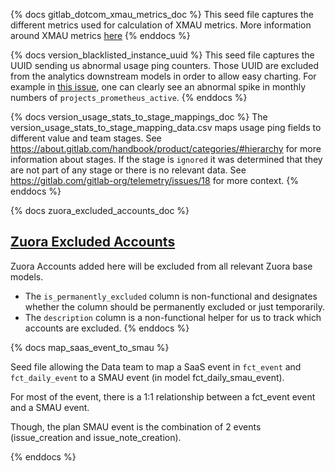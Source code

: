 {% docs gitlab_dotcom_xmau_metrics_doc %}
This seed file captures the different metrics used for calculation of XMAU metrics. More information around XMAU metrics [here](https://about.gitlab.com/handbook/product/performance-indicators/#three-versions-of-xmau)
{% enddocs %}

{% docs version_blacklisted_instance_uuid %}
This seed file captures the UUID sending us abnormal usage ping counters. Those UUID are excluded from the analytics downstream models in order to allow easy charting.
For example in [this issue](https://gitlab.com/gitlab-data/analytics/-/issues/4343), one can clearly see an abnormal spike in monthly numbers of `projects_prometheus_active`.
{% enddocs %}

{% docs version_usage_stats_to_stage_mappings_doc %}
The version_usage_stats_to_stage_mapping_data.csv maps usage ping fields to different value and team stages. See https://about.gitlab.com/handbook/product/categories/#hierarchy for more information about stages. If the stage is `ignored` it was determined that they are not part of any stage or there is no relevant data. See https://gitlab.com/gitlab-org/telemetry/issues/18 for more context.
{% enddocs %}

{% docs zuora_excluded_accounts_doc %}
## [Zuora Excluded Accounts](https://gitlab.com/gitlab-data/analytics/blob/master/transform/snowflake-dbt/data/zuora_excluded_accounts.csv)
Zuora Accounts added here will be excluded from all relevant Zuora base models.
* The `is_permanently_excluded` column is non-functional and designates whether the column should be permanently excluded or just temporarily.
* The `description` column is a non-functional helper for us to track which accounts are excluded.
{% enddocs %}

{% docs map_saas_event_to_smau %}

Seed file allowing the Data team to map a SaaS event in `fct_event` and `fct_daily_event` to a SMAU event (in model fct_daily_smau_event).

For most of the event, there is a 1:1 relationship between a fct_event event and a SMAU event.

Though, the plan SMAU event is the combination of 2 events (issue_creation and issue_note_creation).

{% enddocs %}

